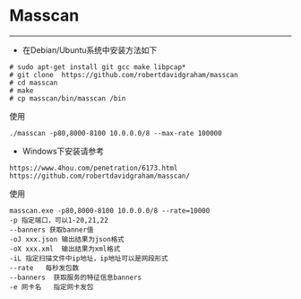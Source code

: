 # Masscan

---

-  在Debian/Ubuntu系统中安装方法如下

```
# sudo apt-get install git gcc make libpcap*
# git clone  https://github.com/robertdavidgraham/masscan
# cd masscan
# make
# cp masscan/bin/masscan /bin

```

  使用

```
./masscan -p80,8000-8100 10.0.0.0/8 --max-rate 100000
```



- Windows下安装请参考

```
https://www.4hou.com/penetration/6173.html
https://github.com/robertdavidgraham/masscan/
```

 使用

```
masscan.exe -p80,8000-8100 10.0.0.0/8 --rate=10000
-p 指定端口，可以1-20,21,22
--banners 获取banner值
-oJ xxx.json 输出结果为json格式
-oX xxx.xml  输出结果为xml格式
-iL 指定扫描文件中ip地址，ip地址可以是网段形式
--rate   每秒发包数
--banners  获取服务的特征信息banners
-e 网卡名   指定网卡发包
```





